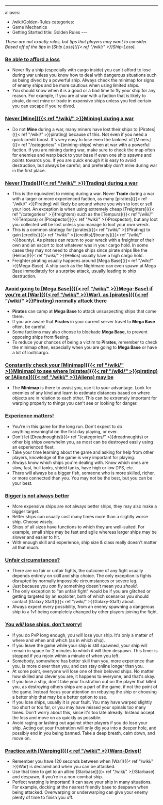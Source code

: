 ---
aliases:
- /wiki/Golden-Rules
categories:
- Game Mechanics
- Getting Started
title: Golden Rules
---<div class="cardcontainer" style="font-size: 15px; line-height: 24px;" align="justify">

_These are not exactly rules, but tips that players may want to consider. Based off of the tips in [Ship Loss]({{< ref "/wiki/" >}}Ship-Loss)._

### <u>Be able to afford a loss</u> 

- Never fly a ship (especially with cargo inside) you can't afford to lose during war unless you know how to deal with dangerous situations such as being dived by a powerful ship. Always check the minimap for signs of enemy ships and be more cautious when using limited ships.
- You should know when it is a good or a bad time to fly your ship for any reason. For example, if you are at war with a faction that is likely to pirate, do not mine or trade in expensive ships unless you feel certain you can escape if you're dived.

### <u>Never [Mine]({{< ref "/wiki/" >}}Mining) during a war</u> 

- Do not **Mine** during a war, many miners have lost their ships to [Pirates]({{< ref "/wiki/" >}}pirating) because of this. Not even if you need a quick credit boost. It's very easy to lose even the tankiest of [Miners]({{< ref "/categories/" >}}mining-ships) when at war with a powerful faction. If you are mining during war, make sure to check the map often for enemies and warp back to your base if even one ship spawns and points towards you. If you are quick enough it is easy to avoid destruction, but always be careful, and preferably don't mine during war in the first place.

### <u>Never [Trade]({{< ref "/wiki/" >}}Trading) during a war</u> 

- This is the equivalent to mining during a war. Never **Trade** during a war with a larger or more experienced faction, as many [pirates]({{< ref "/wiki/" >}}Pirating) will likely be around where you wish to loot or sell your loot. An exception is when using extremely cheap [Freighters]({{< ref "/categories/" >}}freighters) such as the [Tempura]({{< ref "/wiki/" >}}Tempura) or [Prospector]({{< ref "/wiki/" >}}Prospector), but any loot you collected will be lost unless you manage to loot your own wreck.
- This is a common strategy for [pirates]({{< ref "/wiki/" >}}Pirating) to gain [credits]({{< ref "/wiki/" >}}credits)/[bounty]({{< ref "/wiki/" >}}bounty). As pirates can return to your wreck with a freighter of their own and an escort to loot whatever was in your cargo hold. In some cases they may not need to change ships since pirate ships like the [Helios]({{< ref "/wiki/" >}}Helios) usually have a high cargo hold.
- Freighter pirating usually happens around [Mega Base]({{< ref "/wiki/" >}}Mega-Base). A ship such as the Nightmare can even spawn at Mega Base immediately for a surprise attack, usually leading to ship destruction.

### <u>Avoid going to [Mega Base]({{< ref "/wiki/" >}}Mega-Base) if you're at [War]({{< ref "/wiki/" >}}War), as [pirates]({{< ref "/wiki/" >}}Pirating) normally attack there</u> 

- **Pirates** can camp at **Mega Base** to attack unsuspecting ships that come there.
- If you are aware that **Pirates** in your current server travel to **Mega Base** often, be careful.
- Some factions may also choose to blockade **Mega Base**, to prevent opposing ships from fleeing.
- To reduce your chances of being a victim to **Pirates**, remember to check the minimap often, especially when you are going to **Mega Base** or have a lot of loot/cargo.

### <u>Constantly check your [Minimap]({{< ref "/wiki/" >}}Minimap) to see where [pirates]({{< ref "/wiki/" >}}pirating) or [Aliens]({{< ref "/wiki/" >}}Aliens) may be</u> 

- The **Minimap** is there to assist you, use it to your advantage. Look for enemies of any kind and learn to estimate distances based on where objects are in relation to each other. This can be extremely important for warping properly to things you can't see or looking for danger.

### <u>Experience matters!</u> 

- You're in this game for the long run. Don't expect to do anything meaningful on the first day playing, or ever.
- Don't let [Dreadnoughts]({{< ref "/categories/" >}}dreadnoughts) or other big ships overwhelm you, as most can be destroyed easily using an experienced fleet.
- Take your time learning about the game and asking for help from other players, knowledge of the game is very important for playing.
- Always know which ships you're dealing with. Know which ones are slow, fast, hull tanks, shield tanks, have high or low DPS, etc.
- There will always be a bigger fish, someone who is more skilled, richer, or more connected than you. You may not be the best, but you can be your best.

### <u>Bigger is not always better</u> 

- More expensive ships are not always better ships, they may also make a bigger target.
- Better ships can usually cost many times more than a slightly worse ship. Choose wisely.
- Ships of all sizes have functions to which they are well-suited. For example, small ships may be fast and agile whereas larger ships may be slower and easier to hit.
- With enough skill and experience, ship size & class really doesn't matter all that much.

### <u>Unfair circumstances?</u> 

- There are no fair or unfair fights, the outcome of any fight usually depends entirely on skill and ship choice. The only exception is fights disrupted by normally impossible circumstances or severe lag.
- Just because you *can* fly something doesn't mean you *should*.
- The only exception to "an unfair fight" would be if you are glitched or getting targeted by an exploiter, both of which scenarios you should contact [Galaxy Staff]({{< ref "/wiki/" >}}Galaxy-Staff) about.
- Always expect every possibility, from an enemy spawning a dangerous ship to a 1v1 being completely changed by other players joining the fight.

### <u>You **_will_** lose ships, don't worry!</u> 

- If you do PvP long enough, you *will* lose your ship. It's only a matter of where and when and which (as in which ship).
- If you leave the game while your ship is still spawned, your ship will remain in space for 2 minutes to which it will then despawn. This timer is stopped if you rejoin within a minute of when you left.
- Somebody, somewhere has better skill than you, more experience than you, is more clever than you, and can stay online longer than you.
- At some point, everyone will lose one of their beloved ships. No matter how skilled and clever you are, it happens to everyone, and that's okay.
- If you lose a ship, don't take your frustration out on the player that killed you, as destroying others ships are a part of the game, if not the point of the game. Instead focus your attention on rebuying the ship or choosing a better ship that may be a better option to use.
- If you lose ships, usually it is your fault. You may have warped slightly too short or too far, or you may have missed your spinals too many times. Don't worry about this, since it's too late already. Instead accept the loss and move on as quickly as possible.
- Avoid raging or lashing out against other players if you do lose your ship. Acting out your frustration will only dig you into a deeper hole, and possibly end in you being banned. Take a deep breath, calm down, and move on.

### <u>Practice with [Warping]({{< ref "/wiki/" >}}Warp-Drive)!</u> 

- Remember you have 120 seconds between when [War]({{< ref "/wiki/" >}}War) is declared and when you can be attacked.
- Use that time to get to an allied [Starbase]({{< ref "/wiki/" >}}Starbase) and despawn, if you're in a non-combat ship.
- Perfect warping is important! It can save your ship in many situations. For example, docking at the nearest friendly base to despawn when being attacked. Overwarping or underwarping can give your enemy plenty of time to finish you off.